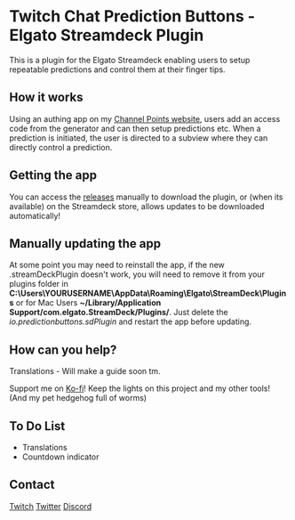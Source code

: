 # Twitch Chat Prediction Buttons - Elgato Streamdeck Plugin

This is a plugin for the Elgato Streamdeck enabling users to setup repeatable predictions and control them at their finger tips.

## How it works

Using an authing app on my [Channel Points website](https://channel-points-tool.com), users add an access code from the generator and can then setup predictions etc. When a prediction is initiated, the user is directed to a subview where they can directly control a prediction.

## Getting the app

You can access the [releases](https://github.com/ScottMellors/io.predictionbuttons.sdPlugin/releases/) manually to download the plugin, or (when its available) on the Streamdeck store, allows updates to be downloaded automatically!

## Manually updating the app

At some point you may need to reinstall the app, if the new .streamDeckPlugin doesn't work, you will need to remove it from your plugins folder in **C:\Users\YOURUSERNAME\AppData\Roaming\Elgato\StreamDeck\Plugins** or for Mac Users **~/Library/Application Support/com.elgato.StreamDeck/Plugins/**. Just delete the *io.predictionbuttons.sdPlugin* and restart the app before updating.

## How can you help?

Translations - Will make a guide soon tm.

Support me on [Ko-fi](https://ko-fi.com/ghostlytuna)! Keep the lights on this project and my other tools! (And my pet hedgehog full of worms)

## To Do List

- Translations
- Countdown indicator

## Contact

[Twitch](twitch.tv/ghostlytuna)
[Twitter](twitter.com/ghostlytuna)
[Discord](https://discordapp.com/invite/S67P7UH)

